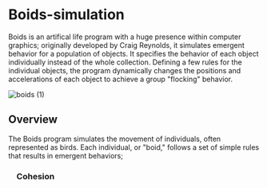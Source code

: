 # Boids-simulation
Boids is an artifical life program with a huge presence within computer graphics; originally developed by Craig Reynolds, it simulates emergent behavior for a population of objects. It specifies the behavior of each object individually instead of the whole collection. Defining a few rules for the individual objects, the program dynamically changes the positions and accelerations of each object to achieve a group "flocking" behavior.
<br>

![boids (1)](https://github.com/rayhant2/Boids-simulation/assets/61428939/9b802e96-7140-4689-b60c-d6cf131e3351)

## Overview

The Boids program simulates the movement of individuals, often represented as birds. Each individual, or "boid," follows a set of simple rules that results in emergent behaviors;

### &emsp;Cohesion




